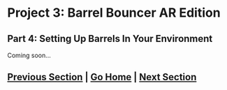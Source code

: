 # Project 3: Barrel Bouncer AR Edition

## Part 4: Setting Up Barrels In Your Environment

Coming soon...

## [Previous Section](../plane-detection) | [Go Home](..) | [Next Section](../occlusion)
